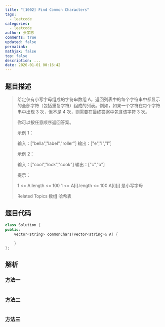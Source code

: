 ```yaml
---
title: "[1002] Find Common Characters"
tags:
  - leetcode
categories:
  - leetcode
author: 张学志
comments: true
updated: false
permalink:
mathjax: false
top: false
description: ...
date: 2020-01-01 00:16:42
---
```


## 题目描述

> 给定仅有小写字母组成的字符串数组 A，返回列表中的每个字符串中都显示的全部字符（包括重复字符）组成的列表。例如，如果一个字符在每个字符串中出现 3 次，但不是 4 次，则需要在最终答案中包含该字符 3 次。 
> 
> 你可以按任意顺序返回答案。 
> 
> 
> 
> 示例 1： 
> 
> 输入：["bella","label","roller"]
> 输出：["e","l","l"]
> 
> 
> 示例 2： 
> 
> 输入：["cool","lock","cook"]
> 输出：["c","o"]
> 
> 
> 
> 
> 提示： 
> 
> 
> 1 <= A.length <= 100 
> 1 <= A[i].length <= 100 
> A[i][j] 是小写字母 
> 
> Related Topics 数组 哈希表

## 题目代码

```cpp
class Solution {
public:
    vector<string> commonChars(vector<string>& A) {
        
    }
};
```

## 解析

### 方法一

```cpp

```

### 方法二

```cpp

```

### 方法三

```cpp

```


